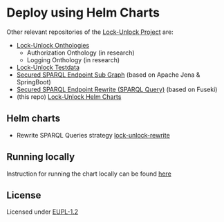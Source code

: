 # Deploy using Helm Charts

Other relevant repositories of the [Lock-Unlock Project](https://labs.kadaster.nl/cases/lockunlock) are:

- [Lock-Unlock Onthologies](https://github.com/kadaster-labs/lock-unlock-onthologies)
  - Authorization Onthology (in research)
  - Logging Onthology (in research)
- [Lock-Unlock Testdata](https://github.com/kadaster-labs/lock-unlock-testdata)
- [Secured SPARQL Endpoint Sub Graph](https://github.com/kadaster-labs/secured-sparql-endpoint-subgraph) (based on Apache Jena & SpringBoot)
- [Secured SPARQL Endpoint Rewrite (SPARQL Query)](https://github.com/kadaster-labs/secured-sparql-endpoint-rewrite) (based on Fuseki)
- (this repo) [Lock-Unlock Helm Charts](https://github.com/kadaster-labs/lock-unlock-helm-charts)

## Helm charts
- Rewrite SPARQL Queries strategy [lock-unlock-rewrite](https://github.com/kadaster-labs/lock-unlock-helm-charts/tree/main/charts/lock-unlock-rewrite)


## Running locally
Instruction for running the chart locally can be found [here](https://github.com/kadaster-labs/lock-unlock-helm-charts/tree/main/examples/lock-unlock-rewrite)


## License

Licensed under [EUPL-1.2](LICENSE.md)
